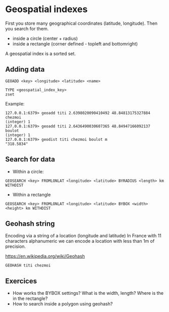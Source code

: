 # Geospatial indexes

First you store many geographical coordinates (latitude, longitude).
Then you search for them.

- inside a circle (center + radius)
- inside a rectangle (corner defined - topleft and bottomright)

A geospatial index is a sorted set.

## Adding data

```
GEOADD <key> <longitude> <latitude> <name>
```

```
TYPE <geospatial_index_key>
zset
```

Example:

```
127.0.0.1:6379> geoadd titi 2.6398020090410492 48.84813175327884 chezmoi
(integer) 1
127.0.0.1:6379> geoadd titi 2.6436490030607365 48.84947166092137 boulot
(integer) 1
127.0.0.1:6379> geodist titi chezmoi boulot m
"318.5834"
```

## Search for data

- Within a circle:

```
GEOSEARCH <key> FROMLONLAT <longitude> <latitude> BYRADIUS <length> km WITHDIST
```

- Within a rectangle

```
GEOSEARCH <key> FROMLONLAT <longitude> <latitude> BYBOX <width> <height> km WITHDIST
```

## Geohash string

Encoding via a string of a location (longitude and latitude)
In France with 11 characters alphanumeric we can encode a location with less than 1m of precision.

https://en.wikipedia.org/wiki/Geohash

```
GEOHASH titi chezmoi
```

## Exercices

- How works the BYBOX settings? What is the width, length? Where is the <longitude> <latitude> in the rectangle?
- How to search inside a polygon using geohash?
